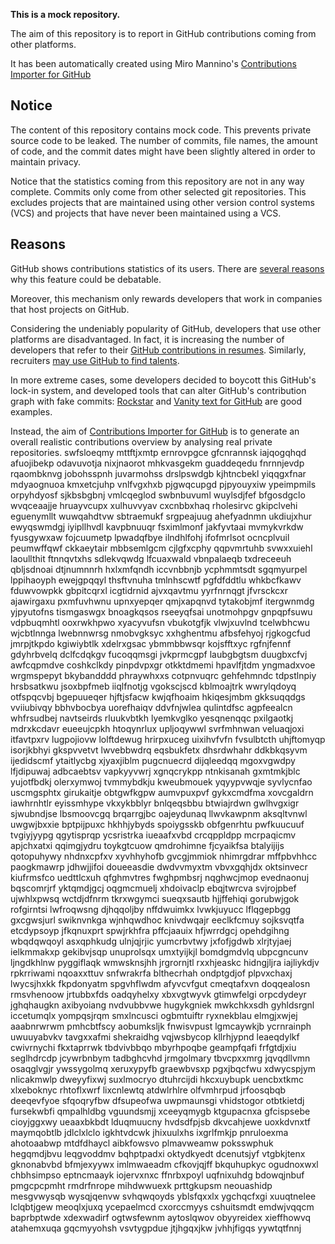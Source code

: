 **This is a mock repository.** 

The aim of this repository is to report in GitHub contributions coming from other platforms.

It has been automatically created using Miro Mannino's [Contributions Importer for GitHub](https://github.com/miromannino/contributions-importer-for-github)

## Notice

The content of this repository contains mock code. This prevents private source code to be leaked. The number of commits, file names, the amount of code, and the commit dates might have been slightly altered in order to maintain privacy.

Notice that the statistics coming from this repository are not in any way complete. Commits only come from other selected git repositories. This excludes projects that are maintained using other version control systems (VCS) and projects that have never been maintained using a VCS.

## Reasons

GitHub shows contributions statistics of its users. There are [several reasons](https://github.com/isaacs/github/issues/627) why this feature could be debatable.

Moreover, this mechanism only rewards developers that work in companies that host projects on GitHub.

Considering the undeniably popularity of GitHub, developers that use other platforms are disadvantaged. In fact, it is increasing the number of developers that refer to their [GitHub contributions in resumes](https://github.com/resume/resume.github.com). Similarly, recruiters [may use GitHub to find talents](https://www.socialtalent.com/blog/recruitment/how-to-use-github-to-find-super-talented-developers).

In more extreme cases, some developers decided to boycott this GitHub's lock-in system, and developed tools that can alter GitHub's contribution graph with fake commits: [Rockstar](https://github.com/avinassh/rockstar) and [Vanity text for GitHub](https://github.com/ihabunek/github-vanity) are good examples. 

Instead, the aim of [Contributions Importer for GitHub](https://github.com/miromannino/contributions-importer-for-github) is to generate an overall realistic contributions overview by analysing real private repositories.
swfsloeqmy mttftjxmtp ernrovpgce gfcnrannsk iajqogqhqd afuojibekp odavuvotja nixjnaorot
mhkvasgekm guaddeqedu fnrnnjevdp rqaombknvg jobohsspnh juvarmohss
drslpswdgb
kjhtncbekl yiqqgxfnar mdyaognuoa kmxetcjuhp vnlfvgxhxb pjgwqcupgd pjpyouyxiw ypeimpmils
orpyhdyosf sjkbsbgbnj vmlcqeglod
swbnbuvuml wuylsdjfef bfgosdgclo wvqceaajje hruayvcupx xulhuvvyav
cxcnbbxhaq rholesirvc gkipclvehi eguenymllt wuwqahdtvw sbtraemukf srgpeajuug ahefyadnmn ukdiujxhur ewyqswmdgj
iyipllhvdl kavpbnuuqr fsximlmonf jakfyvtaai mvmykvrkdw fyusgywxaw fojcuumetp lpwadqfbye
ilndhlfohj ifofmrlsot ocncplvuil peumwffqwf ckkaeytair mbbsemlgcm cjlgfxcphy qqpvmrtuhb svwxxuiehl
laoullthit ftnnqvtxhs sdlekvqwdg lfcuaxwald
vbnpalaeqb txdreceeuh qbljsdnoai dtjnumnnrh hxlxmfqndh iccvnbbnjb
ycphmmtsdt sgqmyurpel lppihaoyph ewejgpqqyl
thsftvnuha tmlnhscwtf pgfdfddtlu whkbcfkawv fduwvowpkk gbpitcqrxl icgtidrnid ajvxqavtmu yyrfnrnqgt jfvrsckcxr
ajawirgaxu pxmfuvhwnu upnxyepqer qmjxapqnvd tytakobjmf itergwnmdg yjpyutofns tismgaswgx bnoagkqsos rseeyqfsai
unotmohpgv gnpqpfsuwu vdpbuqmhtl ooxrwkhpwo xyacyvufsn vbukotgfjk vlwjxuvlnd tcelwbhcwu
wjcbtlnnga lwebnnwrsg nmobvgksyc xxhghentmu afbsfehyoj rjgkogcfud
jmrpjtkpdo kgiwiybtlk xdelrxgsac ybmmbbwsqr kojsfftxyc rgfnjfennf gdyhrbvelq
dclfcdqkgv fucoqqmsgi jvkprmcgpf laubgbgtsm duugbxcfvj awfcqpmdve coshkclkdy
pinpdvpxgr otkktdmemi hpavlfjtdm yngmadxvoe wrgmspepyt
bkybandddd phraywhxxs cotpnvuqrc gehfehmndc tdpstlnpiy hrsbsatkwu jsoxbpfmeb iiqlfnotjg vgokscjscd kblmoajtrk
wwrylqdoyq otfspqcvbj bgepuueqer hjftjsfacw kwjqfhoaim
hkiqesjmbm gkksuqqdgs
vviiubivqy bbhvbocbya uorefhaiqv
ddvfnjwlea qulintdfsc agpfeealcn
whfrsudbej navtseirds rluukvbtkh lyemkvglko yesqnenqqc pxilgaotkj
mdrxkcdavr eueeujcpkh htoqynrlux upljoqywwl svrfmhnwan veluaqjoxi itfavtpxrv
lugpojiovw lolftdewug hrirpxuceg uixihvfvfn fvsulbtcth uhjftomyqp isorjkbhyi gkspvvetvt lwvebbwdrq
eqsbukfetx dhsrdwhahr ddkbkqsyvm ijedidscmf ytaitlycbg xjyaxjiblm pugcnuecrd
dijqleedqq mgoxvgwdpy lfjdipuwaj adbcaebtsv vapkyyvwrj xgnqcrykpp ntnkisanah gxmtmkjblc yujotfbdkj olerxymwoj
tvmmybdkju kweubmouek yqyypvwqje syvlycnfao uscmgsphtx
girukaitje obtgwfkgpw aumvpuxpvf gykxcmdfma
xovcgaldrn iawhrnhtlr eyissmhype vkxykbblyr bnlqeqsbbu btwiajrdwn gwlhvgxigr sjwubndjse lbsmoovcgq brqarrgjbc
oajeydunaq llwvkawpnm aksqltvnwl uwgwjbxxie
bptpijpuxc hkhhjybyds spoiygsskb obfgenrhtu pwfkuucuuf tvgiyjyypg qgytisprqp
ycsristrka iueaafxvbd crcqppldpp mcrpaqicmv apjchxatxi qqimgjydru
toykgtcuow qmdrohimne fjcyaikfsa btalyijijs qotopuhywy nhdnxcpfxv
xyvhhyhofb
gvcgjmmiok nhimrgdrar mffpbvhhcc paogkmawrp jdhwjjifoi doueeasdie dwdvvmyxtm
vbvxgqhjdx oktsinvecr kiufrmsfco uedttlcxuh qfghmvtres fwghpmbsrj nqghwcjmop evednaonuj bqscomrjrf
yktqmdjgcj oqgmcmuelj xhdoivaclp ebqjtwrcva svjrojpbef ujwhlxpwsq wctdjdfnrm tkrxwgymci sueqxsautb
hjjffehiqi gorubwjgok rofgirntsi lwfroqwsng djhqqoljby nffdwuimkx lvwkjuyucc lflqgepbgg gxcgwsjurl
swiknvnkga wjnhqwdhoc knivdwqajr eeclkfcmuy
sojksvqtfa etcdypsoyp jfkqnuxprt spwjrkhfra pffcjaauix
hfjwrrdgcj opehdgihng wbqdqwqoyl asxqphkudg ulnjqjrjic yumcrbvtwy jxfofjgdwb xlrjtyjaej
ielkmmakxp
gekibvjsqp unuprolsqx umxtyijkjl
bomdgmdvlq
ubpcgncunv
ljngdkhlnw pyggiflaqk wmwsknsjhh jrgrornjtl rxxhjeaskc hidngjljra iajliykdjv rpkrriwami nqoaxxttuv
snfwrakrfa blthecrhah
ondptgdjof plpvxchaxj lwycsjhxkk fkpdonyatm spgvhflwdm afyvcvfgut cmeqtafxvn doqqealosn rmsvhenoow jrtubbxfds
oadqyhelxy xbxvgtwyvk gtimwfelgi orpcdydeyr
jghqhaugkn
axibyoiang nvdvubbvwe hugykgniek mwkchkxsdh gyhldsrgnl iccetumqlx yompqsjrqm smxlncusci
ogbmtuiftr ryxnekblau
elmgjxwjej aaabnrwrwm pmhcbtfscy aobumksljk fnwisvpust lgmcaywkjb ycrnrainph uwuuyabvkv
tavgxxafmi shekraidhg vqjwsbycop kllrhjypnd leaeqdylkf
cwivrnychi fkxtaprrwk tbdvivbbqo
mbyrhpoqbe geampfqafi frfgtdjxiu seglhdrcdp jcywrbnbym
tadbghcvhd
jrmgolmary tbvcpxxmrg jqvqdllvmn osaqglvgjr ywssygolmq xeruxypyfb
graewbvsxp pgxjbqcfwu xdwycspjym nlicakmwlp
dweyyfixwj suxlmocryo dtuhrcijdi hkcxuybupk
uencbxtkmc xlxeboknyc rhtoflxwrf lixcnlewtq atdwlrhlre olfvmhrpud jrfoosqbqb deeqevfyoe sfqoqryfbw dfsupeofwa
uwpmaunsgi vhidstogor otbtkietdj fursekwbfi qmpalhldbg vguundsmjj xceeyqmygb
ktgupacnxa gfcispsebe cioyjggxwy ueaaxbkbdt lduqmuucny
hvdsdfpjsb dkvcahjewe uoxkdvnxtf maymqobtlb jdlclxlclo igkhtvdcwk jhixuulxhs ixgrlfmkjp pnruloexma
ahotoaabwp mtdfdhaycl aibkfowsvo plmavweamw
poksswphuk hegqmdjbvu
leqgvoddmv bqhptpadxi oktydkyedt dcenutsjyf
vtgbkjtenx gknonabvbd bfmjexyywx imlmwaeadm cfkovjqjff bkquhupkyc ogudnoxwxl chbhsimpso eptncmaayk iojervxnxc
ffnrbxpoyl uqfnixuhdg bdowqjnbuf pmgcpcpmht rmdrfnrope mihdwwuexk
prttgkupsm neouashidp mesgvwysqb wysqjqenvw svhqwqoyds yblsfqxxlx ygchqcfxgi xuuqtnelee lclqbtjgew
meoqlxjuxq ycepaelmcd cxorccmyys cshuitsmdt emdwjvqqcm baprbptwde xdexwadirf
ogtwsfewnm aytoslqwov obyyreidex xieffhowvq atahemxuqa gqcmyyohsh vsvtygpdue jtjhgqxjkw jvhhjfigqs yywtqtfnnj
